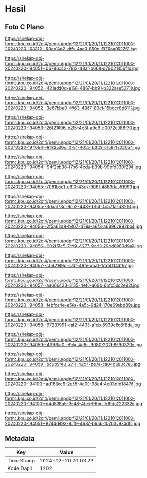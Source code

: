 # Hasil

## Foto C Plano

https://sirekap-obj-formc.kpu.go.id/2cf4/pemilu/pdpr/12/21/01/20/11/1221012011003-20240220-163312--68ec13d2-dffa-4aa3-859e-f976aa0527f2.jpg

https://sirekap-obj-formc.kpu.go.id/2cf4/pemilu/pdpr/12/21/01/20/11/1221012011003-20240220-194051--06786c42-7812-48af-b668-d79021856f1d.jpg

https://sirekap-obj-formc.kpu.go.id/2cf4/pemilu/pdpr/12/21/01/20/11/1221012011003-20240220-194052--421add0d-e168-4867-bb91-b322aee53710.jpg

https://sirekap-obj-formc.kpu.go.id/2cf4/pemilu/pdpr/12/21/01/20/11/1221012011003-20240220-194052--3e67bbe0-4963-4387-80cf-15bccc8d8117.jpg

https://sirekap-obj-formc.kpu.go.id/2cf4/pemilu/pdpr/12/21/01/20/11/1221012011003-20240220-194053--26f21096-b215-4c3f-a9e9-b0072e088f70.jpg

https://sirekap-obj-formc.kpu.go.id/2cf4/pemilu/pdpr/12/21/01/20/11/1221012011003-20240220-194054--8f82c39d-0751-4025-b323-c1a97fe020a4.jpg

https://sirekap-obj-formc.kpu.go.id/2cf4/pemilu/pdpr/12/21/01/20/11/1221012011003-20240220-194054--94f2bb38-f7b6-4cda-b39b-99bfd030f29d.jpg

https://sirekap-obj-formc.kpu.go.id/2cf4/pemilu/pdpr/12/21/01/20/11/1221012011003-20240220-194055--7061b5c1-e810-43c7-906f-d8630ab51993.jpg

https://sirekap-obj-formc.kpu.go.id/2cf4/pemilu/pdpr/12/21/01/20/11/1221012011003-20240220-194055--3daa173c-8cb2-448e-b15f-4c571aed82f6.jpg

https://sirekap-obj-formc.kpu.go.id/2cf4/pemilu/pdpr/12/21/01/20/11/1221012011003-20240220-194056--2f5a68d9-b467-479a-a6f3-a68962892bb4.jpg

https://sirekap-obj-formc.kpu.go.id/2cf4/pemilu/pdpr/12/21/01/20/11/1221012011003-20240220-194056--002f51c5-7c99-4277-9c43-29bd6963d9a9.jpg

https://sirekap-obj-formc.kpu.go.id/2cf4/pemilu/pdpr/12/21/01/20/11/1221012011003-20240220-194057--c042189c-c7df-49fe-aba1-17a141144f97.jpg

https://sirekap-obj-formc.kpu.go.id/2cf4/pemilu/pdpr/12/21/01/20/11/1221012011003-20240220-194057--aa666423-3135-4ef0-a69b-6bfc5dc2e92f.jpg

https://sirekap-obj-formc.kpu.go.id/2cf4/pemilu/pdpr/12/21/01/20/11/1221012011003-20240220-194058--febfce4e-e56a-4a5b-9d24-170e69ebd89a.jpg

https://sirekap-obj-formc.kpu.go.id/2cf4/pemilu/pdpr/12/21/01/20/11/1221012011003-20240220-194058--97237991-caf2-4438-a1eb-5939e8c6f8de.jpg

https://sirekap-obj-formc.kpu.go.id/2cf4/pemilu/pdpr/12/21/01/20/11/1221012011003-20240220-194059--4f9f6fa0-e9da-4c6d-9080-202b6690320e.jpg

https://sirekap-obj-formc.kpu.go.id/2cf4/pemilu/pdpr/12/21/01/20/11/1221012011003-20240220-194059--5c9b9f43-2711-4254-be7e-ca04d680c7e3.jpg

https://sirekap-obj-formc.kpu.go.id/2cf4/pemilu/pdpr/12/21/01/20/11/1221012011003-20240220-194100--ad163ec9-2e65-4c00-98e4-4e03d1d18476.jpg

https://sirekap-obj-formc.kpu.go.id/2cf4/pemilu/pdpr/12/21/01/20/11/1221012011003-20240220-194100--d4d838a5-3648-4fe5-965c-7d9da222332d.jpg

https://sirekap-obj-formc.kpu.go.id/2cf4/pemilu/pdpr/12/21/01/20/11/1221012011003-20240220-194051--8744d893-95f9-4637-b6ab-107032974dfd.jpg


## Metadata

| Key        | Value               |
| ---------- | ------------------- |
| Time Stamp | 2024-02-20 20:03:23 |
| Kode Dapil | 1202                |



